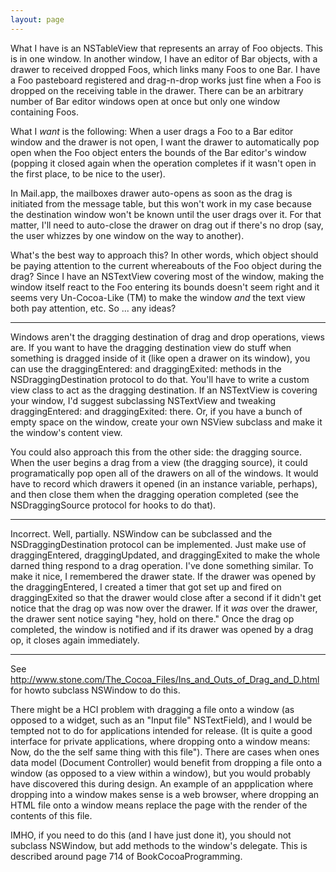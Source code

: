```yaml
---
layout: page
---
```




What I have is an NSTableView that represents an array of Foo objects. This is in one window. In another window, I have an editor of Bar objects, with a drawer to received dropped Foos, which links many Foos to one Bar. I have a Foo pasteboard registered and drag-n-drop works just fine when a Foo is dropped on the receiving table in the drawer. There can be an arbitrary number of Bar editor windows open at once but only one window containing Foos.

What I *want* is the following: When a user drags a Foo to a Bar editor window and the drawer is not open, I want the drawer to automatically pop open when the Foo object enters the bounds of the Bar editor's window (popping it closed again when the operation completes if it wasn't open in the first place, to be nice to the user).

In Mail.app, the mailboxes drawer auto-opens as soon as the drag is initiated from the message table, but this won't work in my case because the destination window won't be known until the user drags over it. For that matter, I'll need to auto-close the drawer on drag out if there's no drop (say, the user whizzes by one window on the way to another).

What's the best way to approach this? In other words, which object should be paying attention to the current whereabouts of the Foo object during the drag? Since I have an NSTextView covering most of the window, making the window itself react to the Foo entering its bounds doesn't seem right and it seems very Un-Cocoa-Like (TM) to make the window *and* the text view both pay attention, etc. So ... any ideas?

----

Windows aren't the dragging destination of drag and drop operations, views are. If you want to have the dragging destination view do stuff when something is dragged inside of it (like open a drawer on its window), you can use the draggingEntered: and draggingExited: methods in the NSDraggingDestination protocol to do that. You'll have to write a custom view class to act as the dragging destination. If an NSTextView is covering your window, I'd suggest subclassing NSTextView and tweaking draggingEntered: and draggingExited: there. Or, if you have a bunch of empty space on the window, create your own NSView subclass and make it the window's content view.

You could also approach this from the other side: the dragging source. When the user begins a drag from a view (the dragging source), it could programatically pop open all of the drawers on all of the windows. It would have to record which drawers it opened (in an instance variable, perhaps), and then close them when the dragging operation completed (see the NSDraggingSource protocol for hooks to do that).

----

Incorrect. Well, partially. NSWindow can be subclassed and the NSDraggingDestination protocol can be implemented. Just make use of draggingEntered, draggingUpdated, and draggingExited to make the whole darned thing respond to a drag operation. I've done something similar. To make it nice, I remembered the drawer state. If the drawer was opened by the draggingEntered, I created a timer that got set up and fired on draggingExited so that the drawer would close after a second if it didn't get notice that the drag op was now over the drawer. If it *was* over the drawer, the drawer sent notice saying "hey, hold on there." Once the drag op completed, the window is notified and if its drawer was opened by a drag op, it closes again immediately.

----

See http://www.stone.com/The_Cocoa_Files/Ins_and_Outs_of_Drag_and_D.html for howto subclass NSWindow to do this. 

There might be a HCI problem with dragging a file onto a window (as opposed to a widget, such as an "Input file" NSTextField), and I would be tempted not to do for applications intended for release. (It is quite a good interface for private applications, where dropping onto a window means: Now, do the the self same thing with this file"). There are cases when ones data model (Document Controller) would benefit from dropping a file onto a window (as opposed to a view within a window), but you would probably have discovered this during design. An example of an appplication where dropping into a window makes sense is a web browser, where dropping an HTML file onto a window means replace the page with the render of the contents of this file.

IMHO, if you need to do this (and I have just done it), you should not subclass NSWindow, but add methods to the window's delegate. This is described around page 714 of BookCocoaProgramming.
